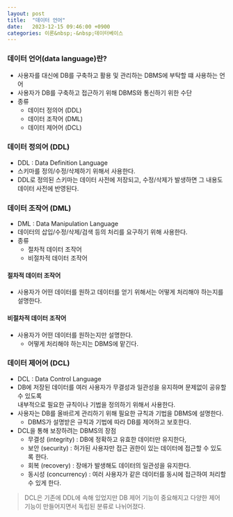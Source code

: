 ```yaml
---
layout: post
title:  "데이터 언어"
date:   2023-12-15 09:46:00 +0900
categories: 이론&nbsp;-&nbsp;데이터베이스
---
```


### 데이터 언어(data language)란?

- 사용자를 대신에 DB를 구축하고 활용 및 관리하는 DBMS에 부탁할 떄 사용하는 언어
- 사용자가 DB를 구축하고 접근하기 위해 DBMS와 통신하기 위한 수단
- 종류
    - 데이터 정의어 (DDL)
    - 데이터 조작어 (DML)
    - 데이터 제어어 (DCL)

### 데이터 정의어 (DDL)

- DDL : Data Definition Language
- 스키마를 정의/수정/삭제하기 위해서 사용한다.
- DDL로 정의된 스키마는 데이터 사전에 저장되고, 수정/삭제가 발생하면 그 내용도 데이터 사전에 반영된다.

### 데이터 조작어 (DML)

- DML : Data Manipulation Language
- 데이터의 삽입/수정/삭제/검색 등의 처리를 요구하기 위해 사용한다.
- 종류
    - 절차적 데이터 조작어
    - 비절차적 데이터 조작어

#### 절차적 데이터 조작어

- 사용자가 어떤 데이터를 원하고 데이터를 얻기 위해서는 어떻게 처리해야 하는지를 설명한다.

#### 비절차적 데이터 조작어

- 사용자가 어떤 데이터를 원하는지만 설명한다.
    - 어떻게 처리해야 하는지는 DBMS에 맡긴다.

### 데이터 제어어 (DCL)

- DCL : Data Control Language
- DB에 저장된 데이터를 여러 사용자가 무결성과 일관성을 유지하며 문제없이 공유할 수 있도록  
내부적으로 필요한 규칙이나 기법을 정의하기 위해서 사용한다.
- 사용자는 DB를 올바르게 관리하기 위해 필요한 규칙과 기법을 DBMS에 설명한다.
    - DBMS가 설명받은 규칙과 기법에 따라 DB를 제어하고 보호한다.
- DCL을 통해 보장하려는 DBMS의 장점
    - 무결성 (integrity) : DB에 정확하고 유효한 데이터만 유지한다,
    - 보안 (security) : 허가된 사용자만 접근 권한이 있는 데이터에 접근할 수 있도록 한다.
    - 회복 (recovery) : 장애가 발생해도 데이터의 일관성을 유지한다.
    - 동시성 (concurrency) : 여러 사용자가 같은 데이터를 동시에 접근하여 처리할 수 있게 한다.

>DCL은 기존에 DDL에 속해 있었지만 DB 제어 기능이 중요해지고 다양한 제어 기능이 만들어지면서 독립된 분류로 나뉘어졌다.